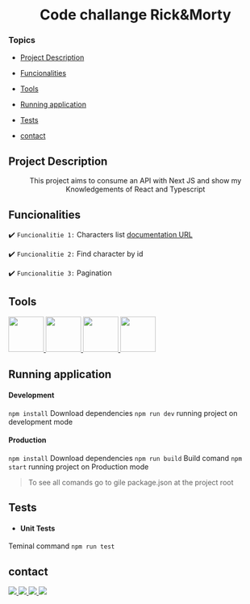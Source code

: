 <h1 align="center">Code challange Rick&Morty</h1>

### Topics

- [Project Description](#project-description)

- [Funcionalities](#Funcionalities)

- [Tools](#tools)

- [Running application](#running-application)

- [Tests](#Tests)

- [contact](#contact)

## Project Description

<p align="center">This project aims to consume an API with Next JS and show my
Knowledgements of React and Typescript</p>

## Funcionalities

:heavy_check_mark: `Funcionalitie 1:` Characters list
[documentation URL](#documentation-url)

:heavy_check_mark: `Funcionalitie 2:` Find character by id

:heavy_check_mark: `Funcionalitie 3:` Pagination


###

## Tools

<a href="https://nextjs.org/docs" target="_blank"> 
<img style="width:70px" src="https://cdn.jsdelivr.net/gh/devicons/devicon/icons/nextjs/nextjs-line.svg" />
</a>         
<a href="https://www.typescriptlang.org/docs/" target="_blank"> 
<img style="width:70px" src="https://cdn.jsdelivr.net/gh/devicons/devicon/icons/typescript/typescript-plain.svg" />
</a>      
<a href="https://developer.mozilla.org/en-US/docs/Web/JavaScript" target="_blank"> 
<img style="width:70px" src="https://cdn.jsdelivr.net/gh/devicons/devicon/icons/javascript/javascript-plain.svg" />
</a>    
<a href="https://reactjs.org/docs/getting-started.html" target="_blank"> 
<img style="width:70px" src="https://cdn.jsdelivr.net/gh/devicons/devicon/icons/react/react-original-wordmark.svg" />
</a>

###


## Running application


<h4>Development</h4>

`npm install` Download dependencies
`npm run dev` running project on development mode


<h4>Production</h4>

`npm install` Download dependencies
`npm run build` Build comand
`npm start` running project on Production mode


>To see all comands go to gile package.json at the project root

## Tests

- <h4>Unit Tests</h4>

 Teminal command `npm run test`


## contact

<a href = "https://wa.me/5511992067272" >
<img src="https://img.shields.io/badge/WhatsApp-25D366?style=for-the-badge&logo=whatsapp&logoColor=white" />
</a>

<a href = "mailto:contact.tainararodrigues@gmail.com" >
<img src="https://img.shields.io/badge/Gmail-D14836?style=for-the-badge&logo=gmail&logoColor=white" />
</a>

<a href = "https://www.linkedin.com/in/thaynara-rodrigues-1276a719a/" >
<img src="https://img.shields.io/badge/LinkedIn-0077B5?style=for-the-badge&logo=linkedin&logoColor=white" />
</a>

<a href = "https://github.com/ThaynaraCR" >
<img src="https://img.shields.io/badge/GitHub-100000?style=for-the-badge&logo=github&logoColor=white" />
</a>
